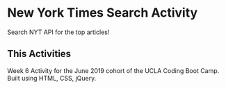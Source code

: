 # New York Times Search Activity
Search NYT API for the top articles!
## This Activities
Week 6 Activity for the June 2019 cohort of the UCLA Coding Boot Camp. Built using HTML, CSS, jQuery.
